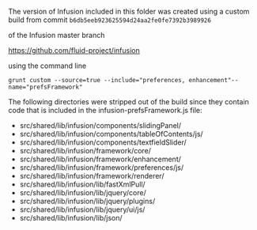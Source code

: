 
The version of Infusion included in this folder was created using a custom build from commit `b6db5eeb923625594d24aa2fe0fe7392b3989926`

of the Infusion master branch

<https://github.com/fluid-project/infusion>

using the command line

    grunt custom --source=true --include="preferences, enhancement"--name="prefsFramework"

The following directories were stripped out of the build since they contain code that is included in the infusion-prefsFramework.js file:

* src/shared/lib/infusion/components/slidingPanel/
* src/shared/lib/infusion/components/tableOfContents/js/
* src/shared/lib/infusion/components/textfieldSlider/
* src/shared/lib/infusion/framework/core/
* src/shared/lib/infusion/framework/enhancement/
* src/shared/lib/infusion/framework/preferences/js/
* src/shared/lib/infusion/framework/renderer/
* src/shared/lib/infusion/lib/fastXmlPull/
* src/shared/lib/infusion/lib/jquery/core/
* src/shared/lib/infusion/lib/jquery/plugins/
* src/shared/lib/infusion/lib/jquery/ui/js/
* src/shared/lib/infusion/lib/json/